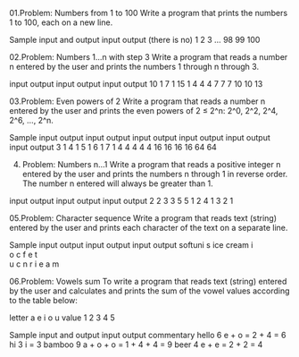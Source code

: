 01.Problem: Numbers from 1 to 100
Write a program that prints the numbers 1 to 100, each on a new line.

Sample input and output
input	         output
(there is no)	 1
2
3
…
98
99
100

02.Problem: Numbers 1...n with step 3
Write a program that reads a number n entered by the user and prints the numbers 1 through n through 3.

input	output	         input	output	            input	output
10    1                7      1                   15    1
      4                       4                         4
      7                       7                         7
      10                                                10
                                                        13

03.Problem: Even powers of 2
Write a program that reads a number n entered by the user and prints the even powers of 2 ≤ 2^n: 2^0, 2^2, 2^4, 2^6, …, 2^n.

Sample input output
input	  output	input	  output	input	  output		input	  output		input	  output
3       1         4       1         5       1               6       1               7       1
        4                 4                 4                       4                       4
                          16                16                      16                      16
                                                                    64                      64

04. Problem: Numbers n...1
Write a program that reads a positive integer n entered by the user and prints the numbers n through 1 in reverse order.
The number n entered will always be greater than 1.

input	output	input	output		input	output
2     2           3     3                 5     5
      1                 2                       4
                        1                       3
                                                2
                                                1

05.Problem: Character sequence
Write a program that reads text (string) entered by the user and prints each character of the text on a separate line.  

Sample input output
input	       output	input	     output
softuni      s          ice cream  i                              
             o                     c
             f                     e
             t                    
             u                     c
             n                     r
             i                     e
                                   a
                                   m

06.Problem: Vowels sum 
To write a program that reads text (string) entered by the user and calculates and prints the sum of the vowel values according to the table below:

letter	a	e	i	o	u
value	      1	2	3	4	5

Sample input and output
input	  output   commentary
hello	  6	     e + o = 2 + 4 = 6
hi	  3	     i = 3
bamboo  9	     a + o + o = 1 + 4 + 4 = 9
beer	  4	     e + e = 2 + 2 = 4



